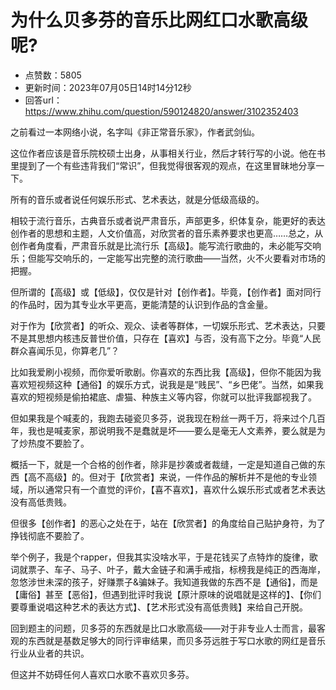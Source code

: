 # 为什么贝多芬的音乐比网红口水歌高级呢?
- 点赞数：5805
- 更新时间：2023年07月05日14时14分12秒
- 回答url：https://www.zhihu.com/question/590124820/answer/3102352403
<body>
 <p data-pid="44yrIHzX">之前看过一本网络小说，名字叫《非正常音乐家》，作者武剑仙。</p>
 <p data-pid="-4hUKZ1N">这位作者应该是音乐院校硕士出身，从事相关行业，然后才转行写的小说。他在书里提到了一个有些违背我们“常识”，但我觉得很客观的观点，在这里冒昧地分享一下。</p>
 <p data-pid="ntitFULy">所有的音乐或者说任何娱乐形式、艺术表达，就是分低级高级的。</p>
 <p data-pid="CMC97Tbi">相较于流行音乐，古典音乐或者说严肃音乐，声部更多，织体复杂，能更好的表达创作者的思想和主题，人文价值高，对欣赏者的音乐素养要求也更高……总之，从创作者角度看，严肃音乐就是比流行乐【高级】。能写流行歌曲的，未必能写交响乐；但能写交响乐的，一定能写出完整的流行歌曲——当然，火不火要看对市场的把握。</p>
 <p data-pid="fROF80EM">但所谓的【高级】或【低级】，仅仅是针对【创作者】。毕竟，【创作者】面对同行的作品时，因为其专业水平更高，更能清楚的认识到作品的含金量。</p>
 <p data-pid="3xYE_TWC">对于作为【欣赏者】的听众、观众、读者等群体，一切娱乐形式、艺术表达，只要不是其思想内核违反普世价值，只存在【喜欢】与否，没有高下之分。毕竟“人民群众喜闻乐见，你算老几”？</p>
 <p data-pid="-9_8L5BI">比如我爱刷小视频，而你爱听歌剧。你喜欢的东西比我【高级】，但你不能因为我喜欢短视频这种【通俗】的娱乐方式，说我是是“贱民”、“乡巴佬”。当然，如果我喜欢的短视频是偷拍裙底、虐猫、种族主义等内容，你就可以批评我鄙视我了。</p>
 <p data-pid="p_T4Gv80">但如果我是个喊麦的，我跑去碰瓷贝多芬，说我现在粉丝一两千万，将来过个几百年，我也是喊麦家，那说明我不是蠢就是坏——要么是毫无人文素养，要么就是为了炒热度不要脸了。</p>
 <p data-pid="JgSuzSdO">概括一下，就是一个合格的创作者，除非是抄袭或者裁缝，一定是知道自己做的东西【高不高级】的。但对于【欣赏者】来说，一件作品的解析并不是他的专业领域，所以通常只有一个直觉的评价，【喜不喜欢】，喜欢什么娱乐形式或者艺术表达没有高低贵贱。</p>
 <p data-pid="BTbbaRfU">但很多【创作者】的恶心之处在于，站在【欣赏者】的角度给自己贴护身符，为了挣钱彻底不要脸了。</p>
 <p data-pid="aNdpF4_T">举个例子，我是个rapper，但我其实没啥水平，于是花钱买了点特炸的旋律，歌词就票子、车子、马子、叶子，戴大金链子和满手戒指，标榜我是纯正的西海岸，忽悠涉世未深的孩子，好赚票子&amp;骗妹子。我知道我做的东西不是【通俗】，而是【庸俗】甚至【恶俗】，但遇到批评时我说【原汁原味的说唱就是这样的】、【你们要尊重说唱这种艺术的表达方式】、【艺术形式没有高低贵贱】来给自己开脱。</p>
 <p data-pid="_k3zlMT0">回到题主的问题，贝多芬的东西就是比口水歌高级——对于非专业人士而言，最客观的东西就是基数足够大的同行评审结果，而贝多芬远胜于写口水歌的网红是音乐行业从业者的共识。</p>
 <p data-pid="pQNOHZex">但这并不妨碍任何人喜欢口水歌不喜欢贝多芬。</p>
</body>